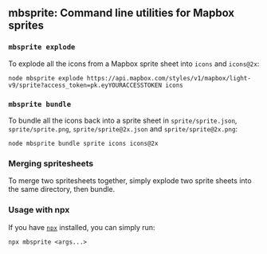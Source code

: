## mbsprite: Command line utilities for Mapbox sprites

### `mbsprite explode`

To explode all the icons from a Mapbox sprite sheet into `icons` and `icons@2x`:

`node mbsprite explode https://api.mapbox.com/styles/v1/mapbox/light-v9/sprite?access_token=pk.eyYOURACCESSTOKEN icons`

### `mbsprite bundle`

To bundle all the icons back into a sprite sheet in `sprite/sprite.json`, `sprite/sprite.png`, `sprite/sprite@2x.json` and `sprite/sprite@2x.png`:

`node mbsprite bundle sprite icons icons@2x`

### Merging spritesheets

To merge two spritesheets together, simply explode two sprite sheets into the same directory, then bundle.

### Usage with npx

If you have [`npx`](https://www.npmjs.com/package/npx) installed, you can simply run:

`npx mbsprite <args...>`